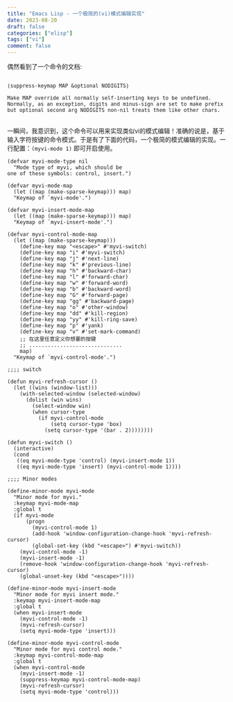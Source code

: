 ```yaml
---
title: "Emacs Lisp - 一个极简的(vi)模式编辑实现"
date: 2023-08-20
draft: false
categories: ["elisp"]
tags: ["vi"]
comment: false
---
```


偶然看到了一个命令的文档:

<pre>
<small>
(suppress-keymap MAP &optional NODIGITS)

Make MAP override all normally self-inserting keys to be undefined.
Normally, as an exception, digits and minus-sign are set to make prefix args,
but optional second arg NODIGITS non-nil treats them like other chars.
</small>
</pre>

一瞬间，我意识到，这个命令可以用来实现类似vi的模式编辑！准确的说是，基于输入字符按键的命令模式。于是有了下面的代码，一个极简的模式编辑的实现。一行配置：`(myvi-mode 1)` 即可开启使用。

    (defvar myvi-mode-type nil
      "Mode type of myvi, which should be
    one of these symbols: control, insert.")

    (defvar myvi-mode-map
      (let ((map (make-sparse-keymap))) map)
      "Keymap of `myvi-mode'.")

    (defvar myvi-insert-mode-map
      (let ((map (make-sparse-keymap))) map)
      "Keymap of `myvi-insert-mode'.")

    (defvar myvi-control-mode-map
      (let ((map (make-sparse-keymap)))
        (define-key map "<escape>" #'myvi-switch)
        (define-key map "i" #'myvi-switch)
        (define-key map "j" #'next-line)
        (define-key map "k" #'previous-line)
        (define-key map "h" #'backward-char)
        (define-key map "l" #'forward-char)
        (define-key map "w" #'forward-word)
        (define-key map "b" #'backward-word)
        (define-key map "G" #'forward-page)
        (define-key map "gg" #'backward-page)
        (define-key map "o" #'other-window)
        (define-key map "dd" #'kill-region)
        (define-key map "yy" #'kill-ring-save)
        (define-key map "p" #'yank)
        (define-key map "v" #'set-mark-command)
        ;; 在这里任意定义你想要的按键
        ;; ..............................
        map)
      "Keymap of `myvi-control-mode'.")

    ;;;; switch

    (defun myvi-refresh-cursor ()
      (let ((wins (window-list)))
        (with-selected-window (selected-window)
          (dolist (win wins)
            (select-window win)
            (when cursor-type
              (if myvi-control-mode
                  (setq cursor-type 'box)
                (setq cursor-type '(bar . 2))))))))

    (defun myvi-switch ()
      (interactive)
      (cond
       ((eq myvi-mode-type 'control) (myvi-insert-mode 1))
       ((eq myvi-mode-type 'insert) (myvi-control-mode 1))))

    ;;;; Minor modes

    (define-minor-mode myvi-mode
      "Minor mode for myvi."
      :keymap myvi-mode-map
      :global t
      (if myvi-mode
          (progn
            (myvi-control-mode 1)
            (add-hook 'window-configuration-change-hook 'myvi-refresh-cursor)
            (global-set-key (kbd "<escape>") #'myvi-switch))
        (myvi-control-mode -1)
        (myvi-insert-mode -1)
        (remove-hook 'window-configuration-change-hook 'myvi-refresh-cursor)
        (global-unset-key (kbd "<escape>"))))

    (define-minor-mode myvi-insert-mode
      "Minor mode for myvi insert mode."
      :keymap myvi-insert-mode-map
      :global t
      (when myvi-insert-mode
        (myvi-control-mode -1)
        (myvi-refresh-cursor)
        (setq myvi-mode-type 'insert)))

    (define-minor-mode myvi-control-mode
      "Minor mode for myvi control mode."
      :keymap myvi-control-mode-map
      :global t
      (when myvi-control-mode
        (myvi-insert-mode -1)
        (suppress-keymap myvi-control-mode-map)
        (myvi-refresh-cursor)
        (setq myvi-mode-type 'control)))
